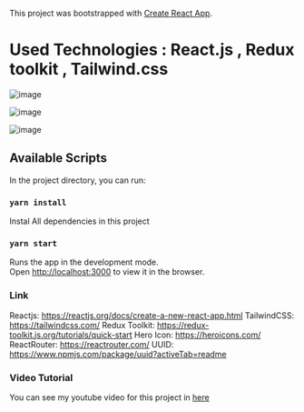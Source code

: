 This project was bootstrapped with [Create React App](https://github.com/facebook/create-react-app).

<h1> Used Technologies : React.js , Redux toolkit , Tailwind.css </h1>

![image](https://user-images.githubusercontent.com/74970659/186657874-830dd18b-46c1-47ee-9efc-30e1d6b130dc.png)


![image](https://user-images.githubusercontent.com/74970659/186657897-eee0c8a4-f2dd-4c59-b78c-562dd107529a.png)


![image](https://user-images.githubusercontent.com/74970659/186657925-4cf2f22a-c765-4ac2-9fca-6ceb938b6ab0.png)


## Available Scripts

In the project directory, you can run:

### `yarn install`

Instal All dependencies in this project

### `yarn start`

Runs the app in the development mode.<br />
Open [http://localhost:3000](http://localhost:3000) to view it in the browser.

### Link

Reactjs: https://reactjs.org/docs/create-a-new-react-app.html
TailwindCSS: https://tailwindcss.com/
Redux Toolkit: https://redux-toolkit.js.org/tutorials/quick-start
Hero Icon: https://heroicons.com/
ReactRouter: https://reactrouter.com/
UUID: https://www.npmjs.com/package/uuid?activeTab=readme


### Video Tutorial

You can see my youtube video for this project in [here](https://youtu.be/SgnlgEEkqSo)
